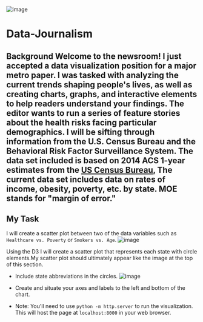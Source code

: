 ![image](https://user-images.githubusercontent.com/71952428/125727111-473e091b-1609-4d28-a090-617346499926.png)

# Data-Journalism
 ## Background  Welcome to the newsroom! I just accepted a data visualization position for a major metro paper.  I was tasked with analyzing the current trends shaping people's lives, as well as creating charts, graphs, and interactive elements to help readers understand your findings.  The editor wants to run a series of feature stories about the health risks facing particular demographics. I will be sifting through information from the U.S. Census Bureau and the Behavioral Risk Factor Surveillance System.  The data set included is based on 2014 ACS 1-year estimates from the [US Census Bureau](https://data.census.gov/cedsci/), The current data set includes data on rates of income, obesity, poverty, etc. by state. MOE stands for "margin of error."

## My Task

I will create a scatter plot between two of the data variables such as `Healthcare vs. Poverty` or `Smokers vs. Age`.
![image](https://user-images.githubusercontent.com/71952428/125727254-51d0207f-8335-4aa3-a4a8-428d85cfaa6d.png)

Using the D3 I will create a scatter plot that represents each state with circle elements.My scatter plot should ultimately appear like the image at the top of this section.

* Include state abbreviations in the circles.
![image](https://user-images.githubusercontent.com/71952428/125727351-e79565be-1481-421c-b3bb-b08150b5a5bc.png)

* Create and situate your axes and labels to the left and bottom of the chart.

* Note: You'll need to use `python -m http.server` to run the visualization. This will host the page at `localhost:8000` in your web browser.


